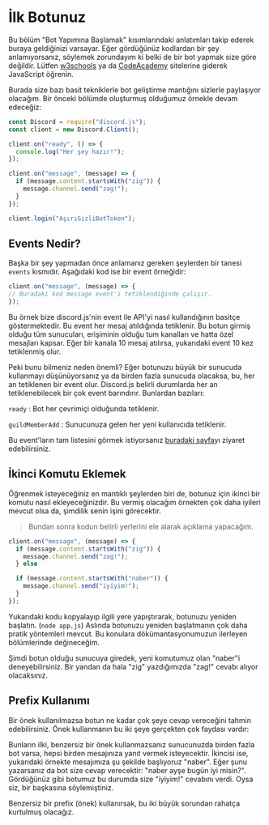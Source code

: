 # İlk Botunuz

Bu bölüm "Bot Yapımına Başlamak" kısımlarındaki anlatımları takip ederek buraya geldiğinizi varsayar. Eğer gördüğünüz kodlardan bir şey anlamıyorsanız, söylemek zorundayım ki belki de bir bot yapmak size göre değildir. Lütfen [w3schools](https://www.w3schools.com) ya da [CodeAcademy](https://www.codecademy.com/learn/javascript) sitelerine giderek JavaScript öğrenin.

Burada size bazı basit tekniklerle bot geliştirme mantığını sizlerle paylaşıyor olacağım. Bir önceki bölümde oluşturmuş olduğumuz örnekle devam edeceğiz:

```js
const Discord = require("discord.js");
const client = new Discord.Client();

client.on("ready", () => {
  console.log("Her şey hazır!");
});

client.on("message", (message) => {
  if (message.content.startsWith("zig")) {
    message.channel.send("zag!");
  }
});

client.login("AşırıGizliBotToken");
```

## Events Nedir?

Başka bir şey yapmadan önce anlamanız gereken şeylerden bir tanesi `events` kısmıdır. Aşağıdaki kod ise bir event örneğidir:

```js
client.on("message", (message) => {
// Buradaki kod message event'ı tetiklendiğinde çalışır.
});
```

Bu örnek bize discord.js'nin event ile API'yi nasıl kullandığının basitçe göstermektedir. Bu event her mesaj atıldığında tetiklenir. Bu botun girmiş olduğu tüm sunucuları, erişiminin olduğu tum kanalları ve hatta özel mesajları kapsar. Eğer bir kanala 10 mesaj atılırsa, yukarıdaki event 10 kez tetiklenmiş olur.

Peki bunu bilmeniz neden önemli? Eğer botunuzu büyük bir sunucuda kullanmayı düşünüyorsanız ya da birden fazla sunucuda olacaksa, bu, her an tetiklenen bir event olur. Discord.js belirli durumlarda her an tetiklenebilecek bir çok event barındırır. Bunlardan bazıları:

`ready` : Bot her çevrimiçi olduğunda tetiklenir.

`guildMemberAdd` : Sunucunuza gelen her yeni kullanıcıda tetiklenir.

Bu event'ların tam listesini görmek istiyorsanız [buradaki sayfa](https://discord.js.org/#/docs/main/stable/class/Client?scrollTo=channelCreate)yı ziyaret edebilirsiniz.

## İkinci Komutu Eklemek

Öğrenmek isteyeceğiniz en mantıklı şeylerden biri de, botunuz için ikinci bir komutu nasıl ekleyeceğinizdir. Bu vermiş olacağım örnekten çok daha iyileri mevcut olsa da, şimdilik senin işini görecektir.

> Bundan sonra kodun belirli yerlerini ele alarak açıklama yapacağım.

```js
client.on("message", (message) => {
  if (message.content.startsWith("zig")) {
    message.channel.send("zag!");
  } else

  if (message.content.startsWith("naber")) {
    message.channel.send("iyiyim!");
  }
});
```

Yukarıdaki kodu kopyalayıp ilgili yere yapıştırarak, botunuzu yeniden başlatın. \(`node app.js`\) Aslında botunuzu yeniden başlatmanın çok daha  pratik yöntemleri mevcut. Bu konulara dökümantasyonumuzun ilerleyen bölümlerinde değineceğim.

Şimdi botun olduğu sunucuya giredek, yeni komutumuz olan "naber"i deneyebilirsiniz. Bir yandan da hala "zig" yazdığımızda "zag!" cevabı alıyor olacaksınız.

## Prefix Kullanımı

Bir önek kullanılmazsa botun ne kadar çok şeye cevap vereceğini tahmin edebilirsiniz. Önek kullanmanın bu iki şeye gerçekten çok faydası vardır:

Bunların ilki, benzersiz bir önek kullanmazsanız sunucunuzda birden fazla bot varsa, hepsi birden mesajınıza yanıt vermek isteyecektir. İkincisi ise, yukarıdaki örnekte mesajımıza şu şekilde başlıyoruz "naber". Eğer şunu yazarsanız da bot size cevap verecektir: "naber ayşe bugün iyi misin?". Gördüğünüz gibi botumuz bu durumda size "iyiyim!" cevabını verdi. Oysa siz, bir başkasına söylemiştiniz.

Benzersiz bir prefix \(önek\) kullanırsak, bu iki büyük sorundan rahatça kurtulmuş olacağız.


